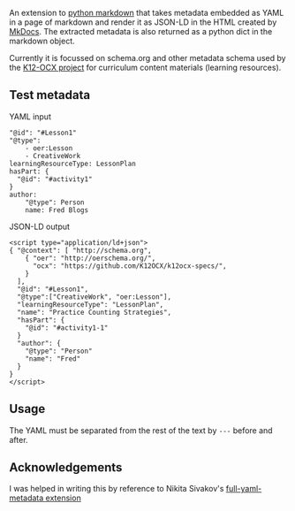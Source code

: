 An extension to [python markdown](https://python-markdown.github.io/) that takes metadata embedded as YAML in a page of markdown and render it as JSON-LD in the HTML created by [MkDocs](https://www.mkdocs.org/). The extracted metadata is also returned as a python dict in the markdown object.

Currently it is focussed on schema.org and other metadata schema used by the [K12-OCX project](https://github.com/K12OCX/k12ocx-specs) for curriculum content materials (learning resources).

## Test metadata
YAML input
```
"@id": "#Lesson1"
"@type":
    - oer:Lesson
    - CreativeWork
learningResourceType: LessonPlan
hasPart: {
  "@id": "#activity1"
}
author:
    "@type": Person
    name: Fred Blogs

```

JSON-LD output
```
<script type="application/ld+json">
{ "@context": [ "http://schema.org",
    { "oer": "http://oerschema.org/",
      "ocx": "https://github.com/K12OCX/k12ocx-specs/",
    }
  ],
  "@id": "#Lesson1",
  "@type":["CreativeWork", "oer:Lesson"],
  "learningResourceType": "LessonPlan",
  "name": "Practice Counting Strategies",
  "hasPart": {
    "@id": "#activity1-1"
  }
  "author": {
    "@type": "Person"
    "name": "Fred"
  }
}
</script>
```

## Usage
The YAML must be separated from the rest of the text by `---` before and after.


## Acknowledgements
I was helped in writing this by reference to Nikita Sivakov's [full-yaml-metadata extension](https://github.com/sivakov512/python-markdown-full-yaml-metadata)
